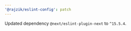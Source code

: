 ```yaml
---
'@rajzik/eslint-config': patch
---
```


Updated dependency `@next/eslint-plugin-next` to `^15.5.4`.
